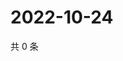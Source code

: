 # 2022-10-24

共 0 条

<!-- BEGIN WEIBO -->
<!-- 最后更新时间 Mon Oct 24 2022 19:12:14 GMT+0800 (China Standard Time) -->

<!-- END WEIBO -->
